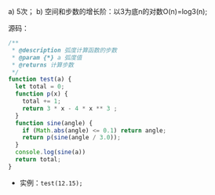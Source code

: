 a) 5次；
b) 空间和步数的增长阶：以3为底n的对数O(n)=log3(n);

源码：
```javascript
/**
 * @description 弧度计算函数的步数
 * @param {*} a 弧度值
 * @returns 计算步数
 */
function test(a) {
  let total = 0;
  function p(x) {
    total += 1;
    return 3 * x - 4 * x ** 3 ;
  }
  function sine(angle) {
    if (Math.abs(angle) <= 0.1) return angle;
    return p(sine(angle / 3.0));
  }
  console.log(sine(a))
  return total;
}
```
- 实例：```test(12.15);```
